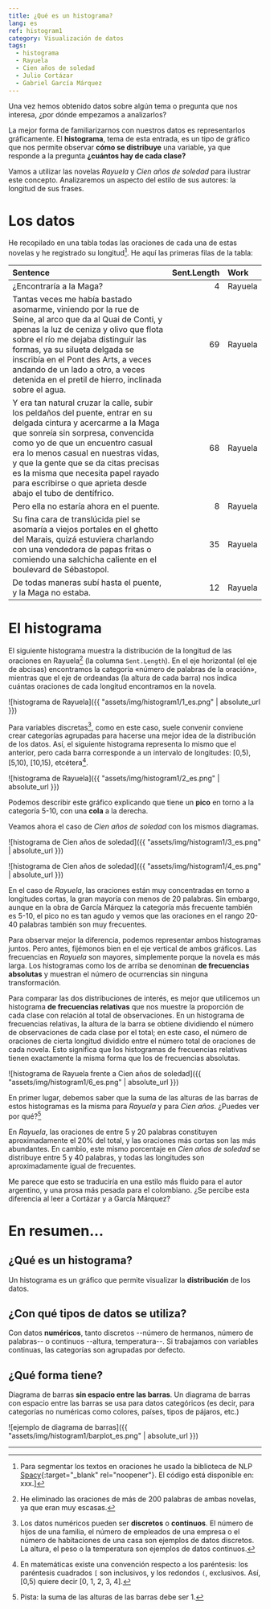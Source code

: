 ```yaml
---
title: ¿Qué es un histograma?
lang: es
ref: histogram1
category: Visualización de datos
tags:
  - histograma
  - Rayuela
  - Cien años de soledad
  - Julio Cortázar
  - Gabriel García Márquez
---
```


Una vez hemos obtenido datos sobre algún tema o pregunta que nos interesa, ¿por dónde empezamos a analizarlos?

La mejor forma de familiarizarnos con nuestros datos es representarlos gráficamente. El **histograma**, tema de esta entrada, es un tipo de gráfico que nos permite observar **cómo se distribuye** una variable, ya que responde a la pregunta **¿cuántos hay de cada clase?**

Vamos a utilizar las novelas *Rayuela* y *Cien años de soledad* para ilustrar este concepto. Analizaremos un aspecto del estilo de sus autores: la longitud de sus frases.<!--excerpt-->

# Los datos

He recopilado en una tabla todas las oraciones de cada una de estas novelas y he registrado su longitud[^spacy]. He aquí las primeras filas de la tabla: 

|Sentence                                                                                                                                                                                                                                                                                                                                                                           | Sent.Length|Work    |
|:----------------------------------------------------------------------------------------------------------------------------------------------------------------------------------------------------------------------------------------------------------------------------------------------------------------------------------------------------------------------------------|-----------:|:-------|
|¿Encontraría a la Maga?                                                                                                                                                                                                                                                                                                                                                            |           4|Rayuela |
|Tantas veces me había bastado asomarme, viniendo por la rue de Seine, al arco que da al Quai de Conti, y apenas la luz de ceniza y olivo que flota sobre el río me dejaba distinguir las formas, ya su silueta delgada se inscribía en el Pont des Arts, a veces andando de un lado a otro, a veces detenida en el pretil de hierro, inclinada sobre el agua.                      |          69|Rayuela |
|Y era tan natural cruzar la calle, subir los peldaños del puente, entrar en su delgada cintura y acercarme a la Maga que sonreía sin sorpresa, convencida como yo de que un encuentro casual era lo menos casual en nuestras vidas, y que la gente que se da citas precisas es la misma que necesita papel rayado para escribirse o que aprieta desde abajo el tubo de dentífrico. |          68|Rayuela |
|Pero ella no estaría ahora en el puente.                                                                                                                                                                                                                                                                                                                                           |           8|Rayuela |
|Su fina cara de translúcida piel se asomaría a viejos portales en el ghetto del Marais, quizá estuviera charlando con una vendedora de papas fritas o comiendo una salchicha caliente en el boulevard de Sébastopol.                                                                                                                                                               |          35|Rayuela |
|De todas maneras subí hasta el puente, y la Maga no estaba.                                                                                                                                                                                                                                                                                                                        |          12|Rayuela |


# El histograma

El siguiente histograma muestra la distribución de la longitud de las oraciones en Rayuela[^oraciones_largas] (la columna `Sent.Length`). En el eje horizontal (el eje de abcisas) encontramos la categoría «número de palabras de la oración», mientras que el eje de ordeandas (la altura de cada barra) nos indica cuántas oraciones de cada longitud encontramos en la novela.

![histograma de Rayuela]({{ "assets/img/histogram1/1_es.png" | absolute_url }})


Para variables discretas[^datos_discretos], como en este caso, suele convenir conviene crear categorías agrupadas para hacerse una mejor idea de la distribución de los datos. Así, el siguiente histograma representa lo mismo que el anterior, pero cada barra corresponde a un intervalo de longitudes: [0,5), [5,10), [10,15), etcétera[^intervalos].

![histograma de Rayuela]({{ "assets/img/histogram1/2_es.png" | absolute_url }})

Podemos describir este gráfico explicando que tiene un **pico** en torno a la categoría 5-10, con una **cola** a la derecha.

Veamos ahora el caso de *Cien años de soledad* con los mismos diagramas.

![histograma de Cien años de soledad]({{ "assets/img/histogram1/3_es.png" | absolute_url }})

![histograma de Cien años de soledad]({{ "assets/img/histogram1/4_es.png" | absolute_url }})

En el caso de *Rayuela*, las oraciones están muy concentradas en torno a longitudes cortas, la gran mayoría con menos de 20 palabras. Sin embargo, aunque en la obra de García Márquez la categoría más frecuente también es 5-10, el pico no es tan agudo y vemos que las oraciones en el rango 20-40 palabras también son muy frecuentes.

Para observar mejor la diferencia, podemos representar ambos histogramas juntos. Pero antes, fijémonos bien en el eje vertical de ambos gráficos. Las frecuencias en *Rayuela* son mayores, simplemente porque la novela es más larga. Los histogramas como los de arriba se denominan **de frecuencias absolutas** y muestran el número de ocurrencias sin ninguna transformación.

Para comparar las dos distribuciones de interés, es mejor que utilicemos un histograma **de frecuencias relativas** que nos muestre la proporción de cada clase con relación al total de observaciones. En un histograma de frecuencias relativas, la altura de la barra se obtiene dividiendo el número de observaciones de cada clase por el total; en este caso, el número de oraciones de cierta longitud dividido entre el número total de oraciones de cada novela. Esto significa que los histogramas de frecuencias relativas tienen exactamente la misma forma que los de frecuencias absolutas.

![histograma de Rayuela frente a Cien años de soledad]({{ "assets/img/histogram1/6_es.png" | absolute_url }})


En primer lugar, debemos saber que la suma de las alturas de las barras de estos histogramas es la misma para *Rayuela* y para *Cien años*. ¿Puedes ver por qué?[^area]

En *Rayuela*, las oraciones de entre 5 y 20 palabras constituyen aproximadamente el 20% del total, y las oraciones más cortas son las más abundantes. En cambio, este mismo porcentaje en *Cien años de soledad* se distribuye entre 5 y 40 palabras, y todas las longitudes son aproximadamente igual de frecuentes. 

Me parece que esto se traduciría en una estilo más fluido para el autor argentino, y una prosa más pesada para el colombiano. ¿Se percibe esta diferencia al leer a Cortázar y a García Márquez?

# En resumen...
## ¿Qué es un histograma?
Un histograma es un gráfico que permite visualizar la **distribución** de los datos.

## ¿Con qué tipos de datos se utiliza?
Con datos **numéricos**, tanto discretos --número de hermanos, número de palabras-- o continuos --altura, temperatura--. Si trabajamos con variables continuas, las categorías son agrupadas por defecto.

## ¿Qué forma tiene?
Diagrama de barras **sin espacio entre las barras**. Un diagrama de barras con espacio entre las barras se usa para datos categóricos (es decir, para categorías no numéricas como colores, países, tipos de pájaros, etc.)

![ejemplo de diagrama de barras]({{ "assets/img/histogram1/barplot_es.png" | absolute_url }})

---

[^spacy]: Para segmentar los textos en oraciones he usado la biblioteca de NLP [Spacy](http://spacy.io){:target="_blank" rel="noopener"}. El código está disponible en: xxx.]
[^oraciones_largas]: He eliminado las oraciones de más de 200 palabras de ambas novelas, ya que eran muy escasas.
[^datos_discretos]: Los datos numéricos pueden ser **discretos** o **continuos**. El número de hijos de una familia, el número de empleados de una empresa o el número de habitaciones de una casa son ejemplos de datos discretos. La altura, el peso o la temperatura son ejemplos de datos continuos.
[^intervalos]: En matemáticas existe una convención respecto a los paréntesis: los paréntesis cuadrados `[` son inclusivos, y los redondos `(`, exclusivos. Así, [0,5) quiere decir [0, 1, 2, 3, 4].
[^area]: Pista: la suma de las alturas de las barras debe ser 1.

